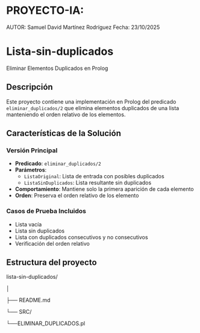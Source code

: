 #  PROYECTO-IA:
AUTOR: Samuel David Martínez Rodríguez 
Fecha: 23/10/2025

# Lista-sin-duplicados
  Eliminar Elementos Duplicados en Prolog

## Descripción
Este proyecto contiene una implementación en Prolog del predicado `eliminar_duplicados/2` que elimina elementos duplicados de una lista manteniendo el orden relativo de los elementos.

## Características de la Solución

### Versión Principal
- **Predicado**: `eliminar_duplicados/2`
- **Parámetros**: 
  - `ListaOriginal`: Lista de entrada con posibles duplicados
  - `ListaSinDuplicados`: Lista resultante sin duplicados
- **Comportamiento**: Mantiene solo la primera aparición de cada elemento
- **Orden**: Preserva el orden relativo de los elemento

### Casos de Prueba Incluidos
- Lista vacía
- Lista sin duplicados
- Lista con duplicados consecutivos y no consecutivos
- Verificación del orden relativo
  
## Estructura del proyecto 

lista-sin-duplicados/ 
 
│

├── README.md

└── SRC/

└──ELIMINAR_DUPLICADOS.pl


  
